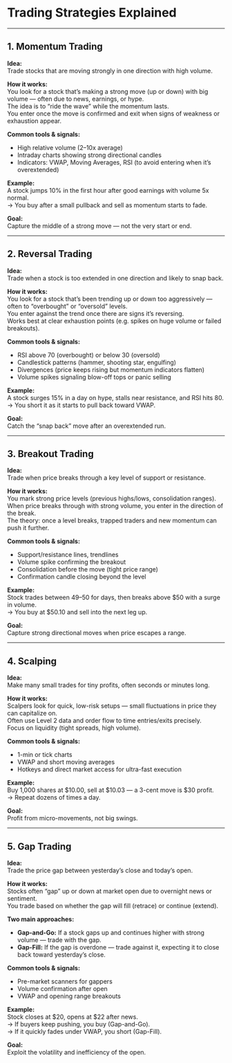 # Trading Strategies Explained

---

## 1. Momentum Trading

**Idea:**  
Trade stocks that are moving strongly in one direction with high volume.

**How it works:**  
You look for a stock that’s making a strong move (up or down) with big volume — often due to news, earnings, or hype.  
The idea is to “ride the wave” while the momentum lasts.  
You enter once the move is confirmed and exit when signs of weakness or exhaustion appear.

**Common tools & signals:**
- High relative volume (2–10x average)  
- Intraday charts showing strong directional candles  
- Indicators: VWAP, Moving Averages, RSI (to avoid entering when it’s overextended)

**Example:**  
A stock jumps 10% in the first hour after good earnings with volume 5x normal.  
→ You buy after a small pullback and sell as momentum starts to fade.

**Goal:**  
Capture the middle of a strong move — not the very start or end.

---

## 2. Reversal Trading

**Idea:**  
Trade when a stock is too extended in one direction and likely to snap back.

**How it works:**  
You look for a stock that’s been trending up or down too aggressively — often to “overbought” or “oversold” levels.  
You enter against the trend once there are signs it’s reversing.  
Works best at clear exhaustion points (e.g. spikes on huge volume or failed breakouts).

**Common tools & signals:**
- RSI above 70 (overbought) or below 30 (oversold)  
- Candlestick patterns (hammer, shooting star, engulfing)  
- Divergences (price keeps rising but momentum indicators flatten)  
- Volume spikes signaling blow-off tops or panic selling

**Example:**  
A stock surges 15% in a day on hype, stalls near resistance, and RSI hits 80.  
→ You short it as it starts to pull back toward VWAP.

**Goal:**  
Catch the “snap back” move after an overextended run.

---

## 3. Breakout Trading

**Idea:**  
Trade when price breaks through a key level of support or resistance.

**How it works:**  
You mark strong price levels (previous highs/lows, consolidation ranges).  
When price breaks through with strong volume, you enter in the direction of the break.  
The theory: once a level breaks, trapped traders and new momentum can push it further.

**Common tools & signals:**
- Support/resistance lines, trendlines  
- Volume spike confirming the breakout  
- Consolidation before the move (tight price range)  
- Confirmation candle closing beyond the level

**Example:**  
Stock trades between $49–$50 for days, then breaks above $50 with a surge in volume.  
→ You buy at $50.10 and sell into the next leg up.

**Goal:**  
Capture strong directional moves when price escapes a range.

---

## 4. Scalping

**Idea:**  
Make many small trades for tiny profits, often seconds or minutes long.

**How it works:**  
Scalpers look for quick, low-risk setups — small fluctuations in price they can capitalize on.  
Often use Level 2 data and order flow to time entries/exits precisely.  
Focus on liquidity (tight spreads, high volume).

**Common tools & signals:**
- 1-min or tick charts  
- VWAP and short moving averages  
- Hotkeys and direct market access for ultra-fast execution

**Example:**  
Buy 1,000 shares at $10.00, sell at $10.03 — a 3-cent move is $30 profit.  
→ Repeat dozens of times a day.

**Goal:**  
Profit from micro-movements, not big swings.

---

## 5. Gap Trading

**Idea:**  
Trade the price gap between yesterday’s close and today’s open.

**How it works:**  
Stocks often “gap” up or down at market open due to overnight news or sentiment.  
You trade based on whether the gap will fill (retrace) or continue (extend).

**Two main approaches:**
- **Gap-and-Go:** If a stock gaps up and continues higher with strong volume — trade with the gap.  
- **Gap-Fill:** If the gap is overdone — trade against it, expecting it to close back toward yesterday’s close.

**Common tools & signals:**
- Pre-market scanners for gappers  
- Volume confirmation after open  
- VWAP and opening range breakouts

**Example:**  
Stock closes at $20, opens at $22 after news.  
→ If buyers keep pushing, you buy (Gap-and-Go).  
→ If it quickly fades under VWAP, you short (Gap-Fill).

**Goal:**  
Exploit the volatility and inefficiency of the open.
